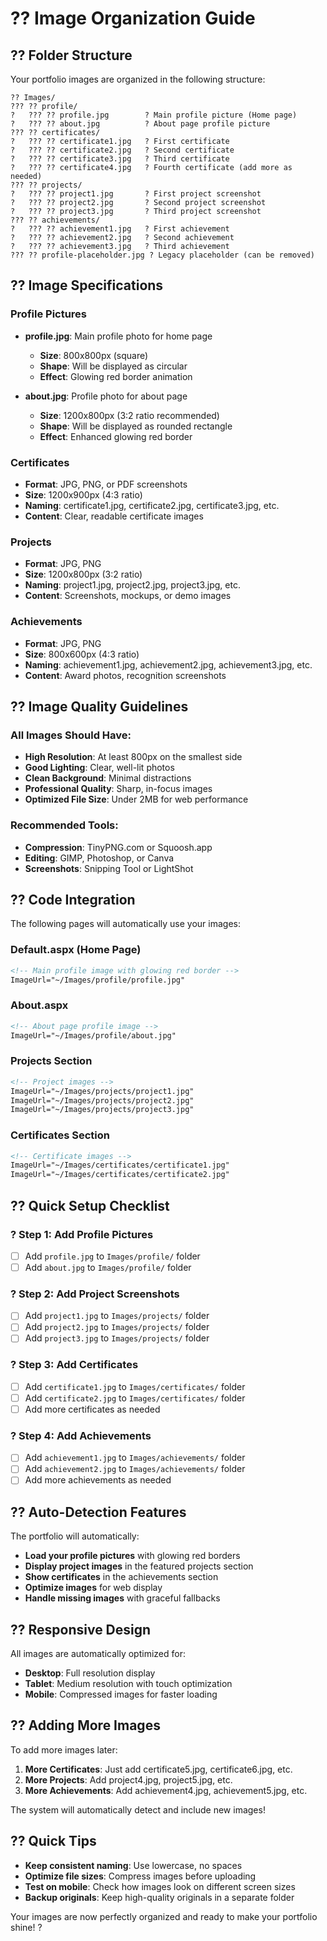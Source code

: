 # ?? Image Organization Guide

## ?? Folder Structure

Your portfolio images are organized in the following structure:

```
?? Images/
??? ?? profile/
?   ??? ?? profile.jpg        ? Main profile picture (Home page)
?   ??? ?? about.jpg          ? About page profile picture
??? ?? certificates/
?   ??? ?? certificate1.jpg   ? First certificate
?   ??? ?? certificate2.jpg   ? Second certificate
?   ??? ?? certificate3.jpg   ? Third certificate
?   ??? ?? certificate4.jpg   ? Fourth certificate (add more as needed)
??? ?? projects/
?   ??? ?? project1.jpg       ? First project screenshot
?   ??? ?? project2.jpg       ? Second project screenshot
?   ??? ?? project3.jpg       ? Third project screenshot
??? ?? achievements/
?   ??? ?? achievement1.jpg   ? First achievement
?   ??? ?? achievement2.jpg   ? Second achievement
?   ??? ?? achievement3.jpg   ? Third achievement
??? ?? profile-placeholder.jpg ? Legacy placeholder (can be removed)
```

## ?? Image Specifications

### **Profile Pictures**
- **profile.jpg**: Main profile photo for home page
  - **Size**: 800x800px (square)
  - **Shape**: Will be displayed as circular
  - **Effect**: Glowing red border animation

- **about.jpg**: Profile photo for about page
  - **Size**: 1200x800px (3:2 ratio recommended)
  - **Shape**: Will be displayed as rounded rectangle
  - **Effect**: Enhanced glowing red border

### **Certificates**
- **Format**: JPG, PNG, or PDF screenshots
- **Size**: 1200x900px (4:3 ratio)
- **Naming**: certificate1.jpg, certificate2.jpg, certificate3.jpg, etc.
- **Content**: Clear, readable certificate images

### **Projects**
- **Format**: JPG, PNG
- **Size**: 1200x800px (3:2 ratio)
- **Naming**: project1.jpg, project2.jpg, project3.jpg, etc.
- **Content**: Screenshots, mockups, or demo images

### **Achievements**
- **Format**: JPG, PNG
- **Size**: 800x600px (4:3 ratio)
- **Naming**: achievement1.jpg, achievement2.jpg, achievement3.jpg, etc.
- **Content**: Award photos, recognition screenshots

## ?? Image Quality Guidelines

### **All Images Should Have:**
- **High Resolution**: At least 800px on the smallest side
- **Good Lighting**: Clear, well-lit photos
- **Clean Background**: Minimal distractions
- **Professional Quality**: Sharp, in-focus images
- **Optimized File Size**: Under 2MB for web performance

### **Recommended Tools:**
- **Compression**: TinyPNG.com or Squoosh.app
- **Editing**: GIMP, Photoshop, or Canva
- **Screenshots**: Snipping Tool or LightShot

## ?? Code Integration

The following pages will automatically use your images:

### **Default.aspx (Home Page)**
```aspx
<!-- Main profile image with glowing red border -->
ImageUrl="~/Images/profile/profile.jpg"
```

### **About.aspx**
```aspx
<!-- About page profile image -->
ImageUrl="~/Images/profile/about.jpg"
```

### **Projects Section**
```aspx
<!-- Project images -->
ImageUrl="~/Images/projects/project1.jpg"
ImageUrl="~/Images/projects/project2.jpg"
ImageUrl="~/Images/projects/project3.jpg"
```

### **Certificates Section**
```aspx
<!-- Certificate images -->
ImageUrl="~/Images/certificates/certificate1.jpg"
ImageUrl="~/Images/certificates/certificate2.jpg"
```

## ?? Quick Setup Checklist

### ? **Step 1: Add Profile Pictures**
- [ ] Add `profile.jpg` to `Images/profile/` folder
- [ ] Add `about.jpg` to `Images/profile/` folder

### ? **Step 2: Add Project Screenshots**
- [ ] Add `project1.jpg` to `Images/projects/` folder
- [ ] Add `project2.jpg` to `Images/projects/` folder
- [ ] Add `project3.jpg` to `Images/projects/` folder

### ? **Step 3: Add Certificates**
- [ ] Add `certificate1.jpg` to `Images/certificates/` folder
- [ ] Add `certificate2.jpg` to `Images/certificates/` folder
- [ ] Add more certificates as needed

### ? **Step 4: Add Achievements**
- [ ] Add `achievement1.jpg` to `Images/achievements/` folder
- [ ] Add `achievement2.jpg` to `Images/achievements/` folder
- [ ] Add more achievements as needed

## ?? Auto-Detection Features

The portfolio will automatically:
- **Load your profile pictures** with glowing red borders
- **Display project images** in the featured projects section
- **Show certificates** in the achievements section
- **Optimize images** for web display
- **Handle missing images** with graceful fallbacks

## ?? Responsive Design

All images are automatically optimized for:
- **Desktop**: Full resolution display
- **Tablet**: Medium resolution with touch optimization
- **Mobile**: Compressed images for faster loading

## ?? Adding More Images

To add more images later:

1. **More Certificates**: Just add certificate5.jpg, certificate6.jpg, etc.
2. **More Projects**: Add project4.jpg, project5.jpg, etc.
3. **More Achievements**: Add achievement4.jpg, achievement5.jpg, etc.

The system will automatically detect and include new images!

## ?? Quick Tips

- **Keep consistent naming**: Use lowercase, no spaces
- **Optimize file sizes**: Compress images before uploading
- **Test on mobile**: Check how images look on different screen sizes
- **Backup originals**: Keep high-quality originals in a separate folder

Your images are now perfectly organized and ready to make your portfolio shine! ?